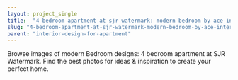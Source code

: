 ```yaml
---
layout: project_single
title:  "4 bedroom apartment at sjr watermark: modern bedroom by ace interiors"
slug: "4-bedroom-apartment-at-sjr-watermark-modern-bedroom-by-ace-interiors"
parent: "interior-design-for-apartment"
---
```

Browse images of modern Bedroom designs: 4 bedroom apartment at SJR Watermark. Find the best photos for ideas & inspiration to create your perfect home.
